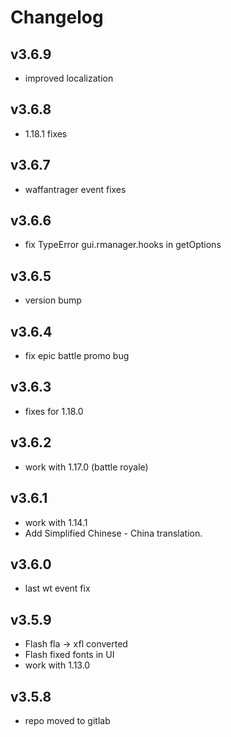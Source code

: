 # Changelog

## v3.6.9

* improved localization

## v3.6.8

* 1.18.1 fixes

## v3.6.7

* waffantrager event fixes

## v3.6.6

* fix TypeError gui.rmanager.hooks in getOptions

## v3.6.5

* version bump

## v3.6.4

* fix epic battle promo bug

## v3.6.3

* fixes for 1.18.0

## v3.6.2

* work with 1.17.0 (battle royale)

## v3.6.1

* work with 1.14.1
* Add Simplified Chinese - China translation.

## v3.6.0

* last wt event fix

## v3.5.9

* Flash fla -> xfl converted
* Flash fixed fonts in UI
* work with 1.13.0

## v3.5.8

* repo moved to gitlab